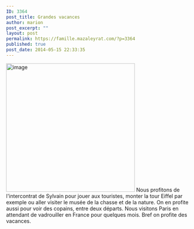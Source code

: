 ```yaml
---
ID: 3364
post_title: Grandes vacances
author: marion
post_excerpt: ""
layout: post
permalink: https://famille.mazaleyrat.com/?p=3364
published: true
post_date: 2014-05-15 22:33:35
---
```

<a href="http://famille.mazaleyrat.com/wp-content/uploads/2014/05/wpid-img_20140515_2106441.jpg"><img class="alignleft " title="IMG_20140515_210644.jpg" alt="image" src="http://famille.mazaleyrat.com/wp-content/uploads/2014/05/wpid-img_20140515_2106441.jpg" width="350" height="350" /></a>
Nous profitons de l'intercontrat de Sylvain pour jouer aux touristes, monter la tour Eiffel par exemple ou aller visiter le musée de la chasse et de la nature. On en profite aussi pour voir des copains, entre deux départs.
Nous visitons Paris en attendant de vadrouiller en France pour quelques mois. Bref on profite des vacances.